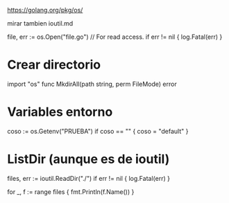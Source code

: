 https://golang.org/pkg/os/

mirar tambien ioutil.md

file, err := os.Open("file.go") // For read access.
if err != nil {
	log.Fatal(err)
}


# Crear directorio
import "os"
func MkdirAll(path string, perm FileMode) error


# Variables entorno
coso := os.Getenv("PRUEBA")
if coso == "" {
  coso = "default"
}


# ListDir (aunque es de ioutil)
files, err := ioutil.ReadDir("./")
if err != nil {
    log.Fatal(err)
}

for _, f := range files {
        fmt.Println(f.Name())
}

